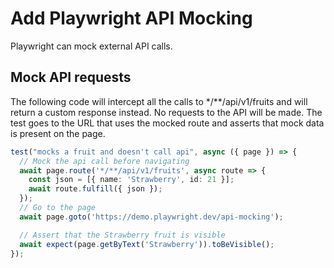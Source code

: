 # Add Playwright API Mocking
Playwright can mock external API calls.

## Mock API requests
The following code will intercept all the calls to */**/api/v1/fruits and will return a custom response instead. No requests to the API will be made. The test goes to the URL that uses the mocked route and asserts that mock data is present on the page.

```ts
test("mocks a fruit and doesn't call api", async ({ page }) => {
  // Mock the api call before navigating
  await page.route('*/**/api/v1/fruits', async route => {
    const json = [{ name: 'Strawberry', id: 21 }];
    await route.fulfill({ json });
  });
  // Go to the page
  await page.goto('https://demo.playwright.dev/api-mocking');

  // Assert that the Strawberry fruit is visible
  await expect(page.getByText('Strawberry')).toBeVisible();
});
```
